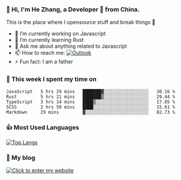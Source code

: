 ### 👋 Hi, I'm He Zhang, a Developer 🚀 from China.

This is the place where I opensource stuff and break things :rofl:

- 🔭  I’m currently working on Javascript
- 🌱  I’m currently learning Rust
- 💬  Ask me about anything related to Javascript
- 📫  How to reach me: [![Outlook](https://img.shields.io/badge/-Outlook-0078D4?style=flat&logo=Microsoft-Outlook&logoColor=white)](mailto:zhanghecool@outlook.com)
- ⚡  Fun fact: I am a father

### 💪 This week I spent my time on 
<!--START_SECTION:waka-->
```text
JavaScript   5 hrs 29 mins   ███████▓░░░░░░░░░░░░░░░░░   30.16 % 
Rust         5 hrs 21 mins   ███████▒░░░░░░░░░░░░░░░░░   29.44 % 
TypeScript   3 hrs 14 mins   ████▒░░░░░░░░░░░░░░░░░░░░   17.85 % 
SCSS         2 hrs 50 mins   ████░░░░░░░░░░░░░░░░░░░░░   15.61 % 
Markdown     29 mins         ▓░░░░░░░░░░░░░░░░░░░░░░░░   02.73 % 
```
<!--END_SECTION:waka-->

### 👍 Most Used Languages
[![Top Langs](https://github-readme-stats.vercel.app/api/top-langs/?username=zhanghecool&layout=compact)](https://zhanghe.cool)

### 🌈 My blog 
[![Click to enter my website](https://cdn.jsdelivr.net/gh/zhanghecool/assets/images/gif/zhanghecools.gif)](https://zhanghe.cool)
